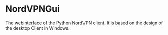 # NordVPNGui

The webinterface of the Python NordVPN client.
It is based on the design of the desktop Client in Windows.